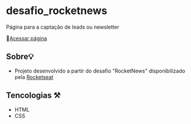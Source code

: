# desafio_rocketnews
Página para a captação de leads ou newsletter

🔗[Acessar página]()

## Sobre💡
- Projeto desenvolvido a partir do desafio "RocketNews" disponibilizado pela [Rocketseat](https://www.rocketseat.com.br/)

## Tencologias ⚒️
- HTML
- CSS

